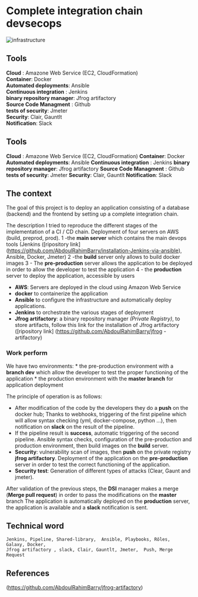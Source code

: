 # Complete integration chain devsecops

![infrastructure](https://user-images.githubusercontent.com/50138085/90188810-62d5f280-ddbc-11ea-97ca-88006cfcd2c5.PNG)


## Tools
 **Cloud** : Amazone Web Service (EC2, CloudFormation)  
 **Container**: Docker  
 **Automated deployments**: Ansible  
 **Continuous integration** : Jenkins  
 **binary repository manager**: Jfrog artifactory  
 **Source Code Managment** : Github  
 **tests of security**: Jmeter  
 **Security**: Clair, Gauntlt  
 **Notification**: Slack  

## Tools

**Cloud** : Amazone Web Service (EC2, CloudFormation)
**Container**: Docker
**Automated deployments**: Ansible
**Continuous integration** : Jenkins
**binary repository manager**: Jfrog artifactory
**Source Code Managment** : Github
**tests of security**: Jmeter
**Security**: Clair, Gauntlt
**Notification**: Slack

## The context

The goal of this project is to deploy an application consisting of a database (backend) and the frontend by setting up a complete integration chain.

The description
I tried to reproduce the different stages of the implementation
  of a CI / CD chain.
Deployment of four servers on AWS (build, preprod, prod).
1 -the **main server** which contains the main devops tools (Jenkins ([ripository link] (https://github.com/AbdoulRahimBarry/installation-Jenkins-via-ansible), Ansible, Docker, Jmeter)
2 -the **build** server only allows to build docker images
3 - The **pre-production** server allows the application to be deployed in order to allow the developer to test the application
4 - the **production** server to deploy the application, accessible by users

* **AWS**: Servers are deployed in the cloud using Amazon Web Service
* **docker** to containerize the application
* **Ansible** to configure the infrastructure and automatically deploy applications.
* **Jenkins** to orchestrate the various stages of deployment
* **Jfrog artifactory**: a binary repository manager *(Private Registry)*, to store artifacts, follow this link for the installation of Jfrog artifactory ([ripository link] (https://github.com/AbdoulRahimBarry/jfrog -artifactory)

### Work perform

We have two environments:
    * the pre-production environment with a **branch dev**
      which allow the developer to test the proper functioning of the application
    * the production environment with the **master branch**
       for application deployment

The principle of operation is as follows:

* After modification of the code by the developers they do a **push** on the docker hub;
  Thanks to webhooks, triggering of the first pipeline which will allow syntax checking (yml, docker-compose, python ...), then notification on **slack** on the result of the pipeline.
* If the pipeline result is **success**, automatic triggering of the second pipeline.
  Ansible syntax checks, configuration of the pre-production and production environment, then build images on the **build** server.
* **Security**: vulnerability scan of images, then **push** on the private registry **jfrog artifactory**.
  Deployment of the application on the **pre-production** server in order to test the correct functioning of the application.
* **Security test**: Generation of different types of attacks (Clear, Gaunt and jmeter).

After validation of the previous steps, the **DSI** manager makes a merge (**Merge pull request**) in order to pass the modifications on the **master** branch
The application is automatically deployed on the **production** server, the application is available and a **slack** notification is sent.

## Technical word
```
Jenkins, Pipeline, Shared-library,  Ansible, Playbooks, Rôles, Galaxy, Docker, 
Jfrog artifactory , slack, Clair, Gauntlt, Jmeter,  Push, Merge Request
```

## References
(https://github.com/AbdoulRahimBarry/jfrog-artifactory)
